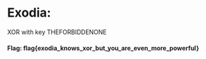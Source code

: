 # Exodia:
XOR with key THEFORBIDDENONE

#### Flag: flag{exodia_knows_xor_but_you_are_even_more_powerful}
